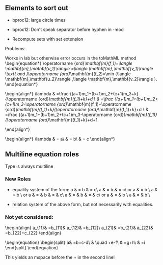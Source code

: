 ## Elements to sort out

* bproc12: large circle times

* bproc12: Don't speak separator before hyphen in -mod

* Recompute sets with set extension


Problems: 

Works in lab but otherwise error occurs in the toMathML method
\begin{equation*}
 \operatorname {ord}_\mathbf{m}(f_1)=\langle \mathbf{m},\mathbf{u_1}\rangle =\langle \mathbf{m},\mathbf{v_1}\rangle \text{ and }\operatorname {ord}_\mathbf{m}(f_2)=\min (\langle \mathbf{m},\mathbf{u_2}\rangle ,\langle \mathbf{m},\mathbf{v_2}\rangle ). 
\end{equation*}


\begin{align*}
 \lambda & =\frac {(a+1)m_1+(b+1)m_2+(c+1)m_3+k}{\operatorname {ord}_\mathbf{m}(f_1)+k}+d \\
 & =\frac {(a+1)m_1+(b+1)m_2+(c+1)m_3-\operatorname {ord}_\mathbf{m}(f_1)+\operatorname {ord}_\mathbf{m}(f_1)+k}{\operatorname {ord}_\mathbf{m}(f_1)+k}+d \\
 & =\frac {(a+1)m_1+(b+1)m_2+(c+1)m_3-\operatorname {ord}_\mathbf{m}(f_1)}{\operatorname {ord}_\mathbf{m}(f_1)+k}+d+1. 

\end{align*}


\begin{align*}
 \lambda & = a\\
 & = b\\
 & = c 
\end{align*}

## Multiline equation roles

Type is  always multiline

### New Roles
    
  * equality system of the form:
      a & = b & = c\\
      a & = b & = c\\
  or
        a & = b \\
        a & = b \\
  or
        a & = & b & = & c\\
        a & = & b & = & c\\
  or
        a & = & b \\
        a & = & b \\

  * relation system of the above form, but not necessarily with equalities.
  


### Not yet considered:

\begin{align} 
a_{11}& =b_{11}& a_{12}& =b_{12}\\ 
a_{21}& =b_{21}& a_{22}& =b_{22}+c_{22} 
\end{align}


\begin{equation}
\begin{split} 
a& =b+c-d\\ 
& \quad +e-f\\ 
& =g+h\\ 
& =i 
\end{split} 
\end{equation} 

This yields an mspace before the + in the second line!
